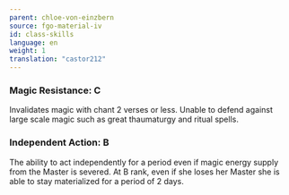 ```yaml
---
parent: chloe-von-einzbern
source: fgo-material-iv
id: class-skills
language: en
weight: 1
translation: "castor212"
---
```


### Magic Resistance: C

Invalidates magic with chant 2 verses or less.
Unable to defend against large scale magic such as great thaumaturgy and ritual spells.

### Independent Action: B

The ability to act independently for a period even if magic energy supply from the Master is severed.
At B rank, even if she loses her Master she is able to stay materialized for a period of 2 days.

